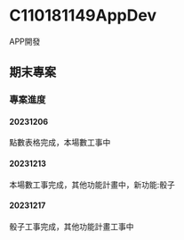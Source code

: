 # C110181149AppDev
APP開發
## 期末專案
### 專案進度
#### 20231206
點數表格完成，本場數工事中
#### 20231213
本場數工事完成，其他功能計畫中，新功能:骰子
#### 20231217
骰子工事完成，其他功能計畫工事中
